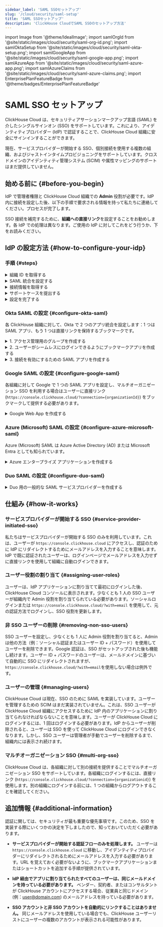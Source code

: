 ```yaml
---
sidebar_label: 'SAML SSOセットアップ'
slug: '/cloud/security/saml-setup'
title: 'SAML SSOセットアップ'
description: 'ClickHouse CloudでSAML SSOのセットアップ方法'
---
```


import Image from '@theme/IdealImage';
import samlOrgId from '@site/static/images/cloud/security/saml-org-id.png';
import samlOktaSetup from '@site/static/images/cloud/security/saml-okta-setup.png';
import samlGoogleApp from '@site/static/images/cloud/security/saml-google-app.png';
import samlAzureApp from '@site/static/images/cloud/security/saml-azure-app.png';
import samlAzureClaims from '@site/static/images/cloud/security/saml-azure-claims.png';
import EnterprisePlanFeatureBadge from '@theme/badges/EnterprisePlanFeatureBadge'



# SAML SSO セットアップ

<EnterprisePlanFeatureBadge feature="SAML SSO"/>

ClickHouse Cloud は、セキュリティアサーションマークアップ言語 (SAML) を介したシングルサインオン (SSO) をサポートしています。これにより、アイデンティティプロバイダー (IdP) で認証することで、ClickHouse Cloud 組織に安全にサインインすることができます。

現在、サービスプロバイダーが開始する SSO、個別接続を使用する複数の組織、およびジャストインタイムプロビジョニングをサポートしています。クロスドメインのアイデンティティ管理システム (SCIM) や属性マッピングのサポートはまだ提供していません。

## 始める前に {#before-you-begin}

IdP で管理者権限と ClickHouse Cloud 組織での **Admin** 役割が必要です。IdP 内に接続を設定した後、以下の手順で要求される情報を持って私たちに連絡してください。プロセスが完了します。

SSO 接続を補完するために、**組織への直接リンク**を設定することをお勧めします。各 IdP での処理は異なります。ご使用の IdP に対してこれをどう行うか、下をお読みください。

## IdP の設定方法 {#how-to-configure-your-idp}

### 手順 {#steps}

<details>
   <summary>  組織 ID を取得する  </summary>
   
   すべての設定には組織 ID が必要です。組織 ID を取得するには：
   
   1. [ClickHouse Cloud](https://console.clickhouse.cloud) 組織にサインインします。
   
      <Image img={samlOrgId} size="md" alt="組織 ID" />
      
   3. 左下隅で、**Organization** の下にある組織名をクリックします。
   
   4. ポップアップメニューで **Organization details** を選択します。
   
   5. 下記で使用するために **Organization ID** をメモしておきます。
      
</details>

<details> 
   <summary>  SAML 統合を設定する  </summary>
   
   ClickHouse はサービスプロバイダーが開始する SAML 接続を利用します。これは、https://console.clickhouse.cloud を介してまたは直接リンクを介してログインできることを意味します。現在、アイデンティティプロバイダーが開始する接続はサポートしていません。基本的な SAML 設定は以下の通りです。

   - SSO URL または ACS URL:  `https://auth.clickhouse.cloud/login/callback?connection={organizationid}` 

   - Audience URI または Entity ID: `urn:auth0:ch-production:{organizationid}` 

   - アプリケーションユーザー名: `email`

   - 属性マッピング: `email = user.email`

   - 組織にアクセスするための直接リンク: `https://console.clickhouse.cloud/?connection={organizationid}` 


   特定の設定手順は、以下の具体的なアイデンティティプロバイダーを参照してください。
   
</details>

<details>
   <summary>  接続情報を取得する  </summary>

   アイデンティティプロバイダーの SSO URL と x.509 証明書を取得します。これらの情報を取得する方法については、具体的なアイデンティティプロバイダーを参照してください。

</details>

<details>
   <summary>  サポートケースを提出する  </summary>
   
   1. ClickHouse Cloud コンソールに戻ります。
      
   2. 左側の **Help** を選択し、次に Support サブメニューを選択します。
   
   3. **New case** をクリックします。
   
   4. 件名に "SAML SSO Setup" と入力します。
   
   5. 説明に、上記の手順から収集したリンクを貼り付け、チケットに証明書を添付します。
   
   6. この接続を許可すべきドメイン (e.g. domain.com, domain.ai など) もお知らせください。
   
   7. 新しいケースを作成します。
   
   8. ClickHouse Cloud 内で設定を完了し、テストの準備ができたらお知らせします。

</details>

<details>
   <summary>  設定を完了する  </summary>

   1. アイデンティティプロバイダー内でユーザーアクセスを割り当てます。

   2. https://console.clickhouse.cloud または上記の「SAML 統合を設定する」で設定した直接リンクを介して ClickHouse にログインします。ユーザーは初めてアクセスした際に 'Member' 役割が最初に割り当てられます。これにより、組織にログインし、個人設定を更新できます。

   3. ClickHouse 組織からログアウトします。

   4. 元の認証方法でログインし、新しい SSO アカウントに Admin 役割を割り当てます。
   - メール + パスワードアカウントの場合は、`https://console.clickhouse.cloud/?with=email`を使用してください。
   - ソーシャルログインの場合は、適切なボタンをクリックしてください (**Continue with Google** または **Continue with Microsoft**)

   5. 元の認証方法でログアウトし、https://console.clickhouse.cloud または上記の「SAML 統合を設定する」で設定した直接リンクを介して再度ログインします。

   6. 組織の SAML を強制するために、非 SAML ユーザーを削除します。今後、ユーザーはアイデンティティプロバイダーを介して割り当てられます。
   
</details>

### Okta SAML の設定 {#configure-okta-saml}

各 ClickHouse 組織に対して、Okta で 2 つのアプリ統合を設定します：1 つは SAML アプリ、もう 1 つは直接リンクを保持するブックマークです。

<details>
   <summary>  1. アクセス管理用のグループを作成する  </summary>
   
   1. Okta インスタンスに **Administrator** としてログインします。

   2. 左側の **Groups** を選択します。

   3. **Add group** をクリックします。

   4. グループの名前と説明を入力します。このグループは、SAML アプリと関連するブックマークアプリの間でユーザーを一貫性を持たせるために使用されます。

   5. **Save** をクリックします。

   6. 作成したグループの名前をクリックします。

   7. **Assign people** をクリックして、この ClickHouse 組織にアクセスを希望するユーザーを割り当てます。

</details>

<details>
   <summary>  2. ユーザーがシームレスにログインできるようにブックマークアプリを作成する  </summary>
   
   1. 左側の **Applications** を選択し、次に **Applications** のサブヘッダーを選択します。
   
   2. **Browse App Catalog** をクリックします。
   
   3. **Bookmark App** を検索して選択します。
   
   4. **Add integration** をクリックします。
   
   5. アプリ用のラベルを選択します。
   
   6. URL を `https://console.clickhouse.cloud/?connection={organizationid}` として入力します。
   
   7. **Assignments** タブに移動し、上記で作成したグループを追加します。

</details>

<details>
   <summary>  3. 接続を有効にするための SAML アプリを作成する  </summary>
   
   1. 左側の **Applications** を選択し、次に **Applications** のサブヘッダーを選択します。

   2. **Create App Integration** をクリックします。

   3. SAML 2.0 を選択して、次へ進みます。

   4. アプリケーションの名前を入力し、**Do not display application icon to users** の横のボックスにチェックを入れ、次へ進みます。
   
   5. SAML 設定画面に以下の値で入力します。
   
      | フィールド                          | 値 |
      |--------------------------------|-------|
      | シングルサインオン URL             | `https://auth.clickhouse.cloud/login/callback?connection={organizationid}` |
      | Audience URI (SP Entity ID)    | `urn:auth0:ch-production:{organizationid}` |
      | デフォルト RelayState             | 空白のまま      |
      | Name ID フォーマット                | 未指定       |
      | アプリケーションユーザー名           | メール      |
      | アプリケーションユーザー名の更新     | 作成および更新 |

   7. 以下の属性ステートメントを入力します。

      | 名前    | 名前フォーマット   | 値      |
      |---------|---------------|------------|
      | email   | 基本         | user.email |
   
   9. **Next** をクリックします。
   
   10. フィードバック画面で要求された情報を入力し、**Finish** をクリックします。
   
   11. **Assignments** タブに移動し、上記で作成したグループを追加します。
   
   12. 新しいアプリの **Sign On** タブで、**View SAML setup instructions** ボタンをクリックします。 
   
         <Image img={samlOktaSetup} size="md" alt="Okta SAML 設定手順" />
   
   13. これら 3 つのアイテムを収集し、上記のサポートケースを提出してプロセスを完了します。
     - アイデンティティプロバイダーのシングルサインオン URL
     - アイデンティティプロバイダーの発行者
     - X.509 証明書
   
</details>

### Google SAML の設定 {#configure-google-saml}

各組織に対して Google で 1 つの SAML アプリを設定し、マルチオーガニゼーション SSO を利用する場合はユーザーに直接リンク (`https://console.clickhouse.cloud/?connection={organizationId}`) をブックマークして提供する必要があります。

<details>
   <summary>  Google Web App を作成する  </summary>
   
   1. Google 管理コンソール (admin.google.com) にアクセスします。

   <Image img={samlGoogleApp} size="md" alt="Google SAML アプリ" />

   2. 左側の **Apps** をクリックし、次に **Web and mobile apps** をクリックします。
   
   3. 上部メニューから **Add app** をクリックし、次に **Add custom SAML app** を選択します。
   
   4. アプリの名前を入力し、**Continue** をクリックします。
   
   5. これら 2 つのアイテムを収集し、上記のサポートケースを提出して情報を私たちに送信してください。注意：このデータをコピーする前にセットアップを完了した場合は、アプリのホーム画面から **DOWNLOAD METADATA** をクリックして X.509 証明書を取得してください。
     - SSO URL
     - X.509 証明書
   
   7. 以下に ACS URL と Entity ID を入力します。
   
      | フィールド     | 値 |
      |-----------|-------|
      | ACS URL   | `https://auth.clickhouse.cloud/login/callback?connection={organizationid}` |
      | Entity ID | `urn:auth0:ch-production:{organizationid}` |
   
   8. **Signed response** のボックスにチェックを入れます。
   
   9. Name ID フォーマットに **EMAIL** を選択し、Name ID は **Basic Information > Primary email.** のままにします。
   
   10. **Continue** をクリックします。
   
   11. 以下の属性マッピングを入力します。
       
      | フィールド             | 値         |
      |-------------------|---------------|
      | 基本情報               | プライマリメール |
      | アプリ属性               | email         |
       
   13. **Finish** をクリックします。
   
   14. アプリを有効にするには、**OFF** をすべてのユーザーに対して変更し、設定を **ON** に変更します。アクセスは、画面の左側にあるオプションを選択することで、グループまたは組織単位に制限することもできます。
       
</details>

### Azure (Microsoft) SAML の設定 {#configure-azure-microsoft-saml}

Azure (Microsoft) SAML は Azure Active Directory (AD) または Microsoft Entra としても知られています。

<details>
   <summary>  Azure エンタープライズ アプリケーションを作成する  </summary>
   
   各組織に対して、別のサインオン URL を持つ 1 つのアプリケーション統合を設定します。
   
   1. Microsoft Entra 管理センターにログインします。
   
   2. 左側の **Applications > Enterprise** アプリケーションに移動します。
   
   3. 上部メニューにある **New application** をクリックします。
   
   4. 上部メニューにある **Create your own application** をクリックします。
   
   5. 名前を入力し、**Integrate any other application you don't find in the gallery (Non-gallery)** を選択してから、**Create** をクリックします。
   
      <Image img={samlAzureApp} size="md" alt="Azure Non-Gallery アプリ" />
   
   6. 左側の **Users and groups** をクリックし、ユーザーを割り当てます。
   
   7. 左側の **Single sign-on** をクリックします。
   
   8. **SAML** をクリックします。
   
   9. 以下の設定を使用して Basic SAML Configuration 画面を埋めます。
   
      | フィールド                     | 値 |
      |---------------------------|-------|
      | Identifier (Entity ID)    | `urn:auth0:ch-production:{organizationid}` |
      | Reply URL (Assertion Consumer Service URL) | `https://auth.clickhouse.cloud/login/callback?connection={organizationid}` |
      | Sign on URL               | `https://console.clickhouse.cloud/?connection={organizationid}` |
      | Relay State               | 空白 |
      | Logout URL                | 空白 |
   
   11. Attributes & Claims の下で以下を追加 (A) または更新 (U) します。
   
       | クレーム名                           | フォーマット        | ソース属性 |
       |--------------------------------|---------------|------------------|
       | (U) ユニーク ユーザー識別子 (Name ID) | メールアドレス | user.mail        |
       | (A) email                            | 基本         | user.mail        |
       | (U) /identity/claims/name            | 除外       | user.mail        |
   
         <Image img={samlAzureClaims} size="md" alt="属性とクレーム" />
   
   12. これら 2 つのアイテムを収集し、上記のサポートケースを提出してプロセスを完了します：
     - ログイン URL
     - 証明書 (Base64)

</details>

### Duo SAML の設定 {#configure-duo-saml}

<details>
   <summary> Duo 用の一般的な SAML サービスプロバイダーを作成する  </summary>
   
   1. [Duo Single Sign-On for Generic SAML Service Providers](https://duo.com/docs/sso-generic) の手順に従ってください。
   
   2. 次のブリッジ属性マッピングを使用します：

      |  ブリッジ属性  |  ClickHouse 属性  | 
      |:-------------------|:-----------------------|
      | メールアドレス      | email                  |
   
   3. Duo のクラウドアプリケーションを更新するには、以下の値を使用します：

      |  フィールド    |  値                                     |
      |:----------|:-------------------------------------------|
      | Entity ID | `urn:auth0:ch-production:{organizationid}` |
      | Assertion Consumer Service (ACS) URL | `https://auth.clickhouse.cloud/login/callback?connection={organizationid}` |
      | サービスプロバイダーのログイン URL |  `https://console.clickhouse.cloud/?connection={organizationid}` |

   4. これら 2 つのアイテムを収集し、上記のサポートケースを提出してプロセスを完了します：
      - シングルサインオン URL
      - 証明書
   
</details>

## 仕組み {#how-it-works}

### サービスプロバイダーが開始する SSO {#service-provider-initiated-sso}

私たちはサービスプロバイダーが開始する SSO のみを利用しています。これは、ユーザーが `https://console.clickhouse.cloud` にアクセスし、認証のために IdP にリダイレクトするためにメールアドレスを入力することを意味します。IdP で既に認証されたユーザーは、ログインページでメールアドレスを入力せずに直接リンクを使用して組織に自動ログインできます。

### ユーザー役割の割り当て {#assigning-user-roles}

ユーザーは、IdP アプリケーションに割り当てて最初にログインした後、ClickHouse Cloud コンソールに表示されます。少なくとも 1 人の SSO ユーザーが組織内で Admin 役割を割り当てられている必要があります。ソーシャルログインまたは `https://console.clickhouse.cloud/?with=email` を使用して、元の認証方法でログインし、SSO 役割を更新します。

### 非 SSO ユーザーの削除 {#removing-non-sso-users}

SSO ユーザーを設定し、少なくとも 1 人に Admin 役割を割り当てると、Admin は他の方法（例：ソーシャル認証またはユーザー ID + パスワード）を使用してユーザーを削除できます。Google 認証は、SSO がセットアップされた後も機能し続けます。ユーザー ID + パスワードのユーザーは、メールドメインに基づいて自動的に SSO にリダイレクトされますが、`https://console.clickhouse.cloud/?with=email`を使用しない場合は例外です。

### ユーザーの管理 {#managing-users}

ClickHouse Cloud は現在、SSO のために SAML を実装しています。ユーザーを管理するための SCIM はまだ実装されていません。これは、SSO ユーザーが ClickHouse Cloud 組織にアクセスするために IdP 内のアプリケーションに割り当てられなければならないことを意味します。ユーザーが ClickHouse Cloud にログインするには、1 回はログインする必要があります。IdP からユーザーが削除されると、ユーザーは SSO を使って ClickHouse Cloud にログインできなくなります。しかし、SSO ユーザーは管理者が手動でユーザーを削除するまで、組織内には表示され続けます。

### マルチオーガニゼーション SSO {#multi-org-sso}

ClickHouse Cloud は、各組織に対して別の接続を提供することでマルチオーガニゼーション SSO をサポートしています。各組織にログインするには、直接リンク (`https://console.clickhouse.cloud/?connection={organizationid}`) を使用します。別の組織にログインする前には、1 つの組織からログアウトすることを確認してください。

## 追加情報 {#additional-information}

認証に関しては、セキュリティが最も重要な優先事項です。このため、SSO を実装する際にいくつかの決定を下しましたので、知っておいていただく必要があります。

- **サービスプロバイダーが開始する認証フローのみを処理します。** ユーザーは `https://console.clickhouse.cloud` に移動し、アイデンティティプロバイダーにリダイレクトされるためにメールアドレスを入力する必要があります。URL を覚えておく必要がないように、ブックマークアプリケーションまたはショートカットを追加する手順が提供されています。

- **IdP 経由でアプリに割り当てられたすべてのユーザーは、同じメールドメインを持っている必要があります。** ベンダー、契約者、またはコンサルタントが ClickHouse アカウントにアクセスする場合、従業員と同じドメイン (例：user@domain.com) のメールアドレスを持っている必要があります。

- **SSO アカウントと非 SSO アカウントを自動的にリンクすることはありません。** 同じメールアドレスを使用している場合でも、ClickHouse ユーザーリストにユーザーの複数のアカウントが表示される可能性があります。
